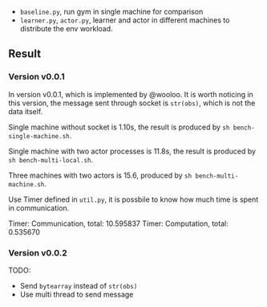 - `baseline.py`, run gym in single machine for comparison
- `learner.py`, `actor.py`, learner and actor in different machines to distribute the env workload.


## Result

### Version v0.0.1

In version v0.0.1, which is implemented by @wooloo. It is worth noticing in this version, the message sent through socket is `str(obs)`, which is not the data itself.

Single machine without socket is 1.10s, the result is produced by `sh bench-single-machine.sh`.

Single machine with two actor processes is 11.8s, the result is produced by `sh bench-multi-local.sh`.

Three machines with two actors is 15.6, produced by `sh bench-multi-machine.sh`.

Use Timer defined in `util.py`, it is possbile to know how much time is spent in communication.

Timer: Communication, total: 10.595837
Timer: Computation, total: 0.535670

### Version v0.0.2

TODO:

- Send `bytearray` instead of `str(obs)`
- Use multi thread to send message
